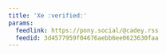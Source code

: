 ```yaml
---
title: 'Xe :verified:'
params:
  feedlink: https://pony.social/@cadey.rss
  feedid: 3d4577959f04676aebb6ee0623630faa
---
```

